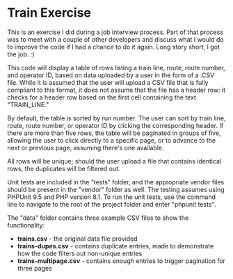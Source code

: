 # Train Exercise

This is an exercise I did during a job interview process. Part of that process was to meet with a couple of other developers and discuss what I would do to improve the code if I had a chance to do it again. Long story short, I got the job. :)

This code will display a table of rows listing a train line, route, route number, and operator ID, based on data uploaded by a user in the form
of a .CSV file. While it is assumed that the user will upload a CSV file that is fully compliant to this format, it does not assume that the 
file has a header row: it checks for a header row based on the first cell containing the text "TRAIN_LINE."

By default, the table is sorted by run number. The user can sort by train line, route, route number, or operator ID by clicking the corresponding 
header. If there are more than five rows, the table will be paginated in groups of five, allowing the user to click directly to a specific page, 
or to advance to the next or previous page, assuming there's one available.

All rows will be unique; should the user upload a file that contains identical rows, the duplicates will be filtered out.

Unit tests are included in the "tests" folder, and the appropriate vendor files should be present in the "vendor" folder as well. The testing 
assumes using PHPUnit 9.5 and PHP version 8.1. To run the unit tests, use the command line to navigate to the root of the project folder and 
enter "phpunit tests".

The "data" folder contains three example CSV files to show the functionality:
- **trains.csv** - the original data file provided
- **trains-dupes.csv** - contains duplicate entries, made to demonstrate how the code filters out non-unique entries
- **trains-multipage.csv** - contains enough entries to trigger pagination for three pages
